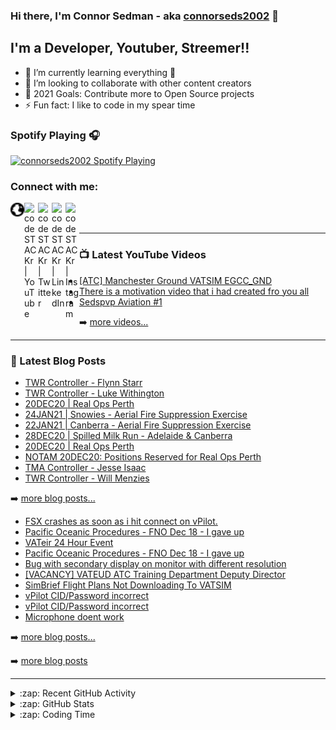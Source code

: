 ### Hi there, I'm Connor Sedman - aka [connorseds2002][website] 👋

## I'm a Developer, Youtuber, Streemer!!

- 🌱 I’m currently learning everything 🤣
- 👯 I’m looking to collaborate with other content creators
- 🥅 2021 Goals: Contribute more to Open Source projects
- ⚡ Fun fact: I like to code in my spear time

### Spotify Playing 🎧

[<img src="https://novatorem.connorseds2002.vercel.app/api/spotify" alt="connorseds2002 Spotify Playing" width="350" />](https://open.spotify.com/user/connor-808)

### Connect with me:

[<img align="left" alt="codeSTACKr.com" width="22px" src="https://raw.githubusercontent.com/iconic/open-iconic/master/svg/globe.svg" />][website]
[<img align="left" alt="codeSTACKr | YouTube" width="22px" src="https://cdn.jsdelivr.net/npm/simple-icons@v3/icons/youtube.svg" />][youtube]
[<img align="left" alt="codeSTACKr | Twitter" width="22px" src="https://cdn.jsdelivr.net/npm/simple-icons@v3/icons/twitter.svg" />][twitter]
[<img align="left" alt="codeSTACKr | LinkedIn" width="22px" src="https://cdn.jsdelivr.net/npm/simple-icons@v3/icons/linkedin.svg" />][linkedin]
[<img align="left" alt="codeSTACKr | Instagram" width="22px" src="https://cdn.jsdelivr.net/npm/simple-icons@v3/icons/instagram.svg" />][instagram]

<br />
<br />

---

### 📺 Latest YouTube Videos

<!-- YOUTUBE:START -->
- [[ATC] Manchester Ground VATSIM EGCC_GND](https://www.youtube.com/watch?v=2gOB_NWOp2o)
- [There is a motivation video that i had created fro you all](https://www.youtube.com/watch?v=cKzpUc_jYaw)
- [Sedspvp Aviation #1](https://www.youtube.com/watch?v=6Z4TeOA4d0A)
<!-- YOUTUBE:END -->

➡️ [more videos...](https://youtube.com/channel/UC6fFV-8lCLLoKYCUAstFbQQ)

---

### 📕 Latest Blog Posts

<!-- BLOG-POST-LIST:START -->
- [TWR Controller - Flynn Starr](https://forums.vatpac.org/topic/18508-twr-controller-flynn-starr/?do=findComment&comment=130495)
- [TWR Controller - Luke Withington](https://forums.vatpac.org/topic/18507-twr-controller-luke-withington/?do=findComment&comment=130494)
- [20DEC20 | Real Ops Perth](https://forums.vatpac.org/calendar/event/1524-20dec20-real-ops-perth/?do=findComment&comment=214&tab=comments)
- [24JAN21 | Snowies - Aerial Fire Suppression Exercise](https://forums.vatpac.org/calendar/event/1586-24jan21-snowies-aerial-fire-suppression-exercise/)
- [22JAN21 | Canberra - Aerial Fire Suppression Exercise](https://forums.vatpac.org/calendar/event/1585-22jan21-canberra-aerial-fire-suppression-exercise/)
- [28DEC20 | Spilled Milk Run - Adelaide & Canberra](https://forums.vatpac.org/calendar/event/1584-28dec20-spilled-milk-run-adelaide-canberra/)
- [20DEC20 | Real Ops Perth](https://forums.vatpac.org/topic/18418-20dec20-real-ops-perth/?do=findComment&comment=130488)
- [NOTAM 20DEC20: Positions Reserved for Real Ops Perth](https://forums.vatpac.org/topic/18506-notam-20dec20-positions-reserved-for-real-ops-perth/?do=findComment&comment=130487)
- [TMA Controller - Jesse Isaac](https://forums.vatpac.org/topic/18495-tma-controller-jesse-isaac/?do=findComment&comment=130460)
- [TWR Controller - Will Menzies](https://forums.vatpac.org/topic/18491-twr-controller-will-menzies/?do=findComment&comment=130454)
<!-- BLOG-POST-LIST:END -->

➡️ [more blog posts...](https://Forums.vatpac.org)
<!-- VATSIM.NET:START -->
- [FSX crashes as soon as i hit connect on vPilot.](https://forums.vatsim.net/topic/30189-fsx-crashes-as-soon-as-i-hit-connect-on-vpilot/?do=findComment&comment=172925)
- [Pacific Oceanic Procedures - FNO Dec 18 - I gave up](https://forums.vatsim.net/topic/30187-pacific-oceanic-procedures-fno-dec-18-i-gave-up/?do=findComment&comment=172924)
- [VATeir 24 Hour Event](https://forums.vatsim.net/topic/30188-vateir-24-hour-event/?do=findComment&comment=172923)
- [Pacific Oceanic Procedures - FNO Dec 18 - I gave up](https://forums.vatsim.net/topic/30187-pacific-oceanic-procedures-fno-dec-18-i-gave-up/?do=findComment&comment=172922)
- [Bug with secondary display on monitor with different resolution](https://forums.vatsim.net/topic/29788-bug-with-secondary-display-on-monitor-with-different-resolution/?do=findComment&comment=172921)
- [[VACANCY] VATEUD ATC Training Department Deputy Director](https://forums.vatsim.net/topic/30110-vacancy-vateud-atc-training-department-deputy-director/?do=findComment&comment=172920)
- [SimBrief Flight Plans Not Downloading To VATSIM](https://forums.vatsim.net/topic/28801-simbrief-flight-plans-not-downloading-to-vatsim/?do=findComment&comment=172919)
- [vPilot CID/Password incorrect](https://forums.vatsim.net/topic/30182-vpilot-cidpassword-incorrect/?do=findComment&comment=172918)
- [vPilot CID/Password incorrect](https://forums.vatsim.net/topic/30182-vpilot-cidpassword-incorrect/?do=findComment&comment=172917)
- [Microphone doent work](https://forums.vatsim.net/topic/30121-microphone-doent-work/?do=findComment&comment=172916)
<!-- VATSIM.NET:END -->
➡️ [more blog posts...](https://forums.vatsim.net/)

<!-- IVAO.AERO:START -->
<!-- IVAO.AERO:END -->
➡️ [more blog posts](https://forum.ivao.areo/)

---

<details>
  <summary>:zap: Recent GitHub Activity</summary>
  
<!--START_SECTION:activity-->
1. ❗️ Closed issue [#42](https://github.com/jamesgeorge007/github-activity-readme/issues/42) in [jamesgeorge007/github-activity-readme](https://github.com/jamesgeorge007/github-activity-readme)
2. 🗣 Commented on [#12](https://github.com/Connorseds2002/VATUK-vatsys-dataset/issues/12) in [Connorseds2002/VATUK-vatsys-dataset](https://github.com/Connorseds2002/VATUK-vatsys-dataset)
3. 🎉 Merged PR [#1](https://github.com/Connorseds2002/UK-Sector-File/pull/1) in [Connorseds2002/UK-Sector-File](https://github.com/Connorseds2002/UK-Sector-File)
4. 💪 Opened PR [#1](https://github.com/Connorseds2002/UK-Sector-File/pull/1) in [Connorseds2002/UK-Sector-File](https://github.com/Connorseds2002/UK-Sector-File)
5. 💪 Opened PR [#12](https://github.com/Connorseds2002/VATUK-vatsys-dataset/pull/12) in [Connorseds2002/VATUK-vatsys-dataset](https://github.com/Connorseds2002/VATUK-vatsys-dataset)
6. 💪 Opened PR [#11](https://github.com/Connorseds2002/VATUK-vatsys-dataset/pull/11) in [Connorseds2002/VATUK-vatsys-dataset](https://github.com/Connorseds2002/VATUK-vatsys-dataset)
7. 🗣 Commented on [#9](https://github.com/Connorseds2002/VATUK-vatsys-dataset/issues/9) in [Connorseds2002/VATUK-vatsys-dataset](https://github.com/Connorseds2002/VATUK-vatsys-dataset)
8. ❗️ Opened issue [#10](https://github.com/Connorseds2002/VATUK-vatsys-dataset/issues/10) in [Connorseds2002/VATUK-vatsys-dataset](https://github.com/Connorseds2002/VATUK-vatsys-dataset)
9. 💪 Opened PR [#8](https://github.com/Connorseds2002/VATUK-vatsys-dataset/pull/8) in [Connorseds2002/VATUK-vatsys-dataset](https://github.com/Connorseds2002/VATUK-vatsys-dataset)
10. 🎉 Merged PR [#6](https://github.com/Connorseds2002/VATUK-vatsys-dataset/pull/6) in [Connorseds2002/VATUK-vatsys-dataset](https://github.com/Connorseds2002/VATUK-vatsys-dataset)
<!--END_SECTION:activity-->

</details>

<details>
  <summary>:zap: GitHub Stats</summary>

  <img align="left" alt="connorseds2002's GitHub Stats" src="http://github-readme-stats.connorseds2002.vercel.app/api?username=connorseds2002&show_icons=true&hide_border=true" />
<img align="left" alt="connorseds2002's GitHub Top Langs" src="http://github-readme-stats.connorseds2002.vercel.app/api/top-langs/?username=connorseds2002&layout=compact2&show_icons=true&hide_border=true" />

</details>

<details>
  <summary>:zap: Coding Time</summary>
  <a href="https://wakatime.com"><img src="https://wakatime.com/share/@connorseds2002/fbe24d6b-ddb8-468c-bf02-701ed789a553.png" /></a>

</details>

[website]: https://vatpac.org
[twitter]: https://twitter.com/connorsedman11
[youtube]: https://youtube.com/channel/UC6fFV-8lCLLoKYCUAstFbQQ
[instagram]: https://instagram.com/
[linkedin]: https://linkedin.com/in/
